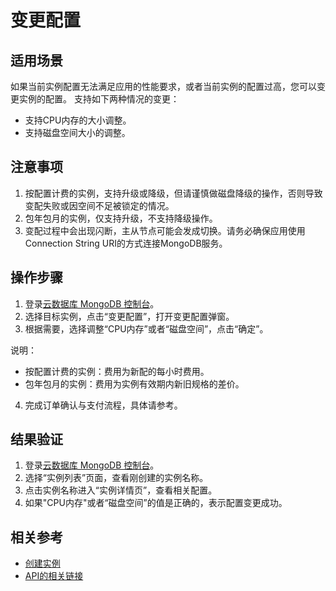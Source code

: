 # 变更配置
## 适用场景
如果当前实例配置无法满足应用的性能要求，或者当前实例的配置过高，您可以变更实例的配置。
支持如下两种情况的变更：
* 支持CPU内存的大小调整。
* 支持磁盘空间大小的调整。

## 注意事项
1. 按配置计费的实例，支持升级或降级，但请谨慎做磁盘降级的操作，否则导致变配失败或因空间不足被锁定的情况。
2. 包年包月的实例，仅支持升级，不支持降级操作。
3. 变配过程中会出现闪断，主从节点可能会发成切换。请务必确保应用使用Connection String URI的方式连接MongoDB服务。
## 操作步骤
1. 登录[云数据库 MongoDB 控制台](https://mongodb-console.jdcloud.com/mongodb)。
2. 选择目标实例，点击“变更配置”，打开变更配置弹窗。
3. 根据需要，选择调整“CPU内存”或者“磁盘空间”，点击“确定”。

  说明：
* 按配置计费的实例：费用为新配的每小时费用。
* 包年包月的实例：费用为实例有效期内新旧规格的差价。
4. 完成订单确认与支付流程，具体请参考[]()。
## 结果验证
1. 登录[云数据库 MongoDB 控制台](https://mongodb-console.jdcloud.com/mongodb)。
2. 选择“实例列表”页面，查看刚创建的实例名称。
3. 点击实例名称进入“实例详情页”，查看相关配置。
4. 如果"CPU内存"或者“磁盘空间”的值是正确的，表示配置变更成功。
## 相关参考
* [创建实例]()
* [API的相关链接]()
